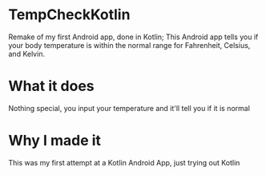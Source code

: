 # TempCheckKotlin
Remake of my first Android app, done in Kotlin; This Android app tells you if your body temperature is within the normal range for Fahrenheit, Celsius, and Kelvin. 

# What it does
Nothing special, you input your temperature and it'll tell you if it is normal

# Why I made it
This was my first attempt at a Kotlin Android App, just trying out Kotlin
